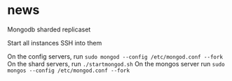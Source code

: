 # news
Mongodb sharded replicaset 

Start all instances
SSH into them

On the config servers, run `sudo mongod --config /etc/mongod.conf --fork`
On the shard servers, run `./startmongod.sh`
On the mongos server run `sudo mongos --config /etc/mongod.conf --fork`



